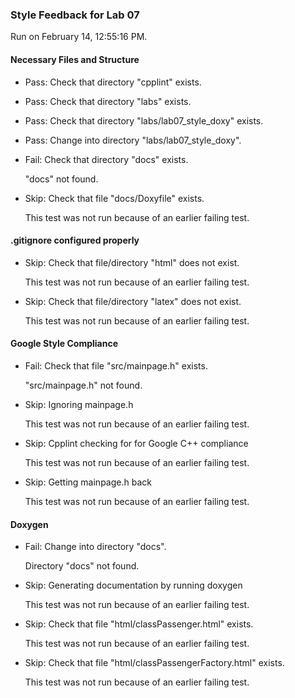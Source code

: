### Style Feedback for Lab 07

Run on February 14, 12:55:16 PM.


#### Necessary Files and Structure

+ Pass: Check that directory "cpplint" exists.

+ Pass: Check that directory "labs" exists.

+ Pass: Check that directory "labs/lab07_style_doxy" exists.

+ Pass: Change into directory "labs/lab07_style_doxy".

+ Fail: Check that directory "docs" exists.

     "docs" not found.

+ Skip: Check that file "docs/Doxyfile" exists.

  This test was not run because of an earlier failing test.


#### .gitignore configured properly

+ Skip: Check that file/directory "html" does not exist.

  This test was not run because of an earlier failing test.

+ Skip: Check that file/directory "latex" does not exist.

  This test was not run because of an earlier failing test.


#### Google Style Compliance

+ Fail: Check that file "src/mainpage.h" exists.

     "src/mainpage.h" not found.

+ Skip: Ignoring mainpage.h

  This test was not run because of an earlier failing test.

+ Skip: Cpplint checking for for Google C++ compliance

  This test was not run because of an earlier failing test.

+ Skip: Getting mainpage.h back

  This test was not run because of an earlier failing test.


#### Doxygen

+ Fail: Change into directory "docs".

     Directory "docs" not found.

+ Skip: Generating documentation by running doxygen

  This test was not run because of an earlier failing test.

+ Skip: Check that file "html/classPassenger.html" exists.

  This test was not run because of an earlier failing test.

+ Skip: Check that file "html/classPassengerFactory.html" exists.

  This test was not run because of an earlier failing test.

